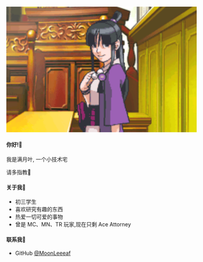 ![绫里 真宵](Maya.png)

#### 你好!🌴

我是满月叶, 一个小技术宅

请多指教🍉

#### 关于我🌷
  * 初三学生
  * 喜欢研究有趣的东西
  * 热爱一切可爱的事物
  * 曾是 MC、MN、TR 玩家,现在只剩 Ace Attorney

#### 联系我💮
  * G‌i‌t‌H‌u‌b [@MoonLeeeaf](https://github.com/MoonLeeeaf)
  <!-- * Codemao [@满月叶](https://shequ.codemao.cn/user/11770768) --><!-- 早该退毛这个破地方了 只可惜了我的极品号 -->
